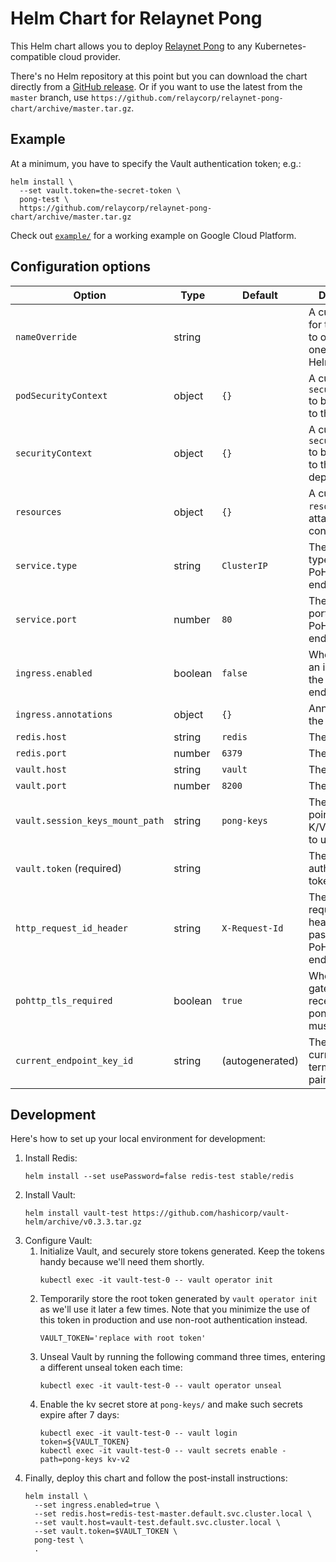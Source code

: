# Helm Chart for Relaynet Pong

This Helm chart allows you to deploy [Relaynet Pong](https://docs.relaycorp.tech/relaynet-pong/) to any Kubernetes-compatible cloud provider.

There's no Helm repository at this point but you can download the chart directly from a [GitHub release](https://github.com/relaycorp/relaynet-pong-chart/releases). Or if you want to use the latest from the `master` branch, use `https://github.com/relaycorp/relaynet-pong-chart/archive/master.tar.gz`.

## Example

At a minimum, you have to specify the Vault authentication token; e.g.:

```
helm install \
  --set vault.token=the-secret-token \
  pong-test \
  https://github.com/relaycorp/relaynet-pong-chart/archive/master.tar.gz
```

Check out [`example/`](./example) for a working example on Google Cloud Platform.

## Configuration options

| Option | Type | Default | Description |
| --- | --- | --- | --- |
| `nameOverride` | string | | A custom name for the release, to override the one passed to Helm |
| `podSecurityContext` | object | `{}` | A custom `securityContext` to be attached to the pods |
| `securityContext` | object | `{}` | A custom `securityContext` to be attached to the deployments |
| `resources` | object | `{}` | A custom name `resources` to be attached to the containers |
| `service.type` | string | `ClusterIP` | The service type for the PoHTTP endpoint |
| `service.port` | number | `80` | The service port for the PoHTTP endpoint |
| `ingress.enabled` | boolean | `false` | Whether to use an ingress for the PoHTTP endpoint |
| `ingress.annotations` | object | `{}` | Annotations for the ingress |
| `redis.host` | string | `redis` | The Redis host |
| `redis.port` | number | `6379` | The Redis port |
| `vault.host` | string | `vault` | The Vault host |
| `vault.port` | number | `8200` | The Vault port |
| `vault.session_keys_mount_path` | string | `pong-keys` | The mount point for the K/V engine v2 to use |
| `vault.token` (required) | string | | The Vault authentication token |
| `http_request_id_header` | string | `X-Request-Id` | The HTTP request id header to be passed to the PoHTTP endpoint server |
| `pohttp_tls_required` | boolean | `true` | Whether the gateway receiving a pong message must use TLS |
| `current_endpoint_key_id` | string | (autogenerated) | The id for the current long-term node key pair |

## Development

Here's how to set up your local environment for development:

1. Install Redis:
   ```
   helm install --set usePassword=false redis-test stable/redis
   ```
1. Install Vault:
   ```
   helm install vault-test https://github.com/hashicorp/vault-helm/archive/v0.3.3.tar.gz
   ```
1. Configure Vault:
   1. Initialize Vault, and securely store tokens generated. Keep the tokens handy because we'll need them shortly.
      ```
      kubectl exec -it vault-test-0 -- vault operator init
      ```
   1. Temporarily store the root token generated by `vault operator init` as we'll use it later a few times. Note that you minimize the use of this token in production and use non-root authentication instead.
      ```
      VAULT_TOKEN='replace with root token'
      ```
   1. Unseal Vault by running the following command three times, entering a different unseal token each time:
      ```
      kubectl exec -it vault-test-0 -- vault operator unseal
      ```
   1. Enable the kv secret store at `pong-keys/` and make such secrets expire after 7 days:
      ```
      kubectl exec -it vault-test-0 -- vault login token=${VAULT_TOKEN}
      kubectl exec -it vault-test-0 -- vault secrets enable -path=pong-keys kv-v2
      ```
1. Finally, deploy this chart and follow the post-install instructions:
   ```
   helm install \
     --set ingress.enabled=true \
     --set redis.host=redis-test-master.default.svc.cluster.local \
     --set vault.host=vault-test.default.svc.cluster.local \
     --set vault.token=$VAULT_TOKEN \
     pong-test \
     .
   ```
